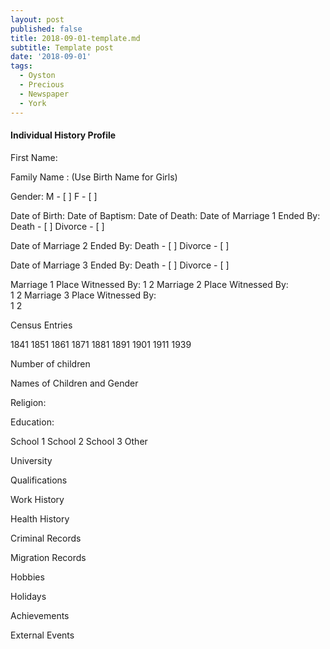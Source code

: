 ```yaml
---
layout: post
published: false
title: 2018-09-01-template.md
subtitle: Template post
date: '2018-09-01'
tags:
  - Oyston
  - Precious
  - Newspaper
  - York
---
```

#### Individual History Profile

First Name:

Family Name :              (Use Birth Name for Girls)

Gender: M - [ ]  F - [ ]

Date of Birth:
Date of Baptism:
Date of Death:
Date of Marriage 1
Ended By:	Death - [ ]
                Divorce - [ ]  
							
Date of Marriage 2
Ended By:	Death - [ ]
                Divorce - [ ]  
												
Date of Marriage 3
Ended By:	Death - [ ]
                Divorce - [ ]  


Marriage 1 	Place						Witnessed By:
1
												 	  2
Marriage 2	Place						Witnessed By:  
1
												 	   2
Marriage 3	Place						Witnessed By:  
1
												 	   2

Census Entries

1841 1851 1861 1871 1881 1891 1901 1911 1939

Number of children

Names of Children and Gender

Religion:

Education:

School 1
School 2
School 3
Other

University
 
Qualifications

Work History

Health History

Criminal Records

Migration Records

Hobbies

Holidays

Achievements

External Events

